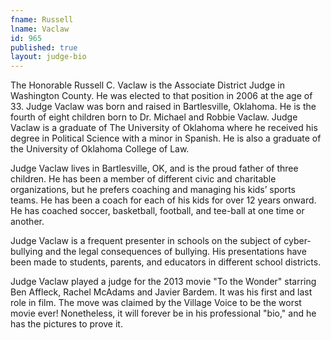 ```yaml
---
fname: Russell
lname: Vaclaw
id: 965
published: true
layout: judge-bio
---
```

The Honorable Russell C. Vaclaw is the Associate District Judge in Washington County.  He was elected to that position in 2006 at the age of 33.  Judge Vaclaw was born and raised in Bartlesville, Oklahoma.  He is the fourth of eight children born to Dr. Michael and Robbie Vaclaw.  Judge Vaclaw is a graduate of The University of Oklahoma where he received his degree in Political Science with a minor in Spanish.  He is also a graduate of the University of Oklahoma College of Law.  

Judge Vaclaw lives in Bartlesville, OK, and is the proud father of three children.  He has been a member of different civic and charitable organizations, but he prefers coaching and managing his kids’ sports teams.  He has been a coach for each of his kids for over 12 years onward.  He has coached soccer, basketball, football, and tee-ball at one time or another. 

Judge Vaclaw is a frequent presenter in schools on the subject of cyber-bullying and the legal consequences of bullying.  His presentations have been made to students, parents, and educators in different school districts. 

Judge Vaclaw played a judge for the 2013 movie "To the Wonder" starring Ben Affleck, Rachel McAdams and Javier Bardem.  It was his first and last role in film.  The move was claimed by the Village Voice to be the worst movie ever!  Nonetheless, it will forever be in his professional "bio," and he has the pictures to prove it.

